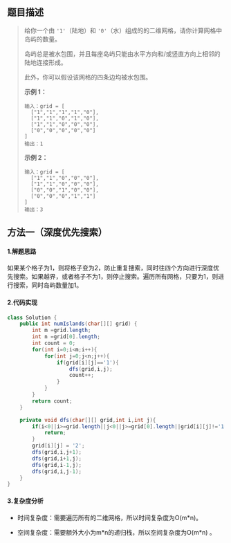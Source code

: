 ## 题目描述 
>  给你一个由 `'1'`（陆地）和 `'0'`（水）组成的的二维网格，请你计算网格中岛屿的数量。
>
>  岛屿总是被水包围，并且每座岛屿只能由水平方向和/或竖直方向上相邻的陆地连接形成。
>
>  此外，你可以假设该网格的四条边均被水包围。
>
>   
>
>  **示例 1：**
>
>  ```
>  输入：grid = [
>    ["1","1","1","1","0"],
>    ["1","1","0","1","0"],
>    ["1","1","0","0","0"],
>    ["0","0","0","0","0"]
>  ]
>  输出：1
>  ```
>
>  **示例 2：**
>
>  ```
>  输入：grid = [
>    ["1","1","0","0","0"],
>    ["1","1","0","0","0"],
>    ["0","0","1","0","0"],
>    ["0","0","0","1","1"]
>  ]
>  输出：3
>  ```


## 方法一（深度优先搜索）
#### 1.解题思路
如果某个格子为1，则将格子变为2，防止重复搜索，同时往四个方向进行深度优先搜索。如果越界，或者格子不为1，则停止搜索。遍历所有网格，只要为1，则进行搜索，同时岛屿数量加1。

#### 2.代码实现
```java
class Solution {
    public int numIslands(char[][] grid) {
        int m =grid.length;
        int n =grid[0].length;
        int count = 0;
        for(int i=0;i<m;i++){
            for(int j=0;j<n;j++){
                if(grid[i][j]=='1'){
                    dfs(grid,i,j);
                    count++;
                }
            }
        }
        return count;
    }

    private void dfs(char[][] grid,int i,int j){
        if(i<0||i>=grid.length||j<0||j>=grid[0].length||grid[i][j]!='1'){
            return;
        }
        grid[i][j] = '2';
        dfs(grid,i,j+1);
        dfs(grid,i+1,j);
        dfs(grid,i-1,j);
        dfs(grid,i,j-1);
    }
}
```
#### 3.复杂度分析

- 时间复杂度：需要遍历所有的二维网格，所以时间复杂度为O(m\*n)。

- 空间复杂度：需要额外大小为m\*n的递归栈，所以空间复杂度为O(m\*n) 。

